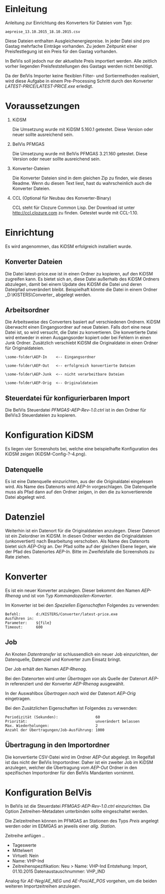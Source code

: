 # Einleitung

Anleitung zur Einrichtung des Konverters für Dateien vom Typ:

    aepreise_13.10.2015_18.10.2015.csv

Diese Dateien enthalten Ausgleichenergiepreise.  In jeder Datei sind pro Gastag mehrfache Einträge vorhanden.  Zu jedem Zeitpunkt einer Preisfestlegung ist ein Preis für den Gastag vorhanden.

In BelVis soll jedoch nur der aktuellste Preis importiert werden. Alle zeitlich vorher liegenden Preisfeststellungen des Gastags werden nicht benötigt.

Da der BelVis Importer keine flexiblen Filter- und Sortiermethoden realisiert, wird diese Aufgabe in einem Pre-Processing Schritt durch den Konverter _LATEST-PRICE_/_LATEST-PRICE.exe_ erledigt.



# Voraussetzungen

1. KiDSM

   Die Umsetzung wurde mit KiDSM 5.160.1 getestet.  Diese Version oder
   neuer sollte ausreichend sein.
2. BelVis PFMGAS
   
   Die Umsetzung wurde mit BelVis PFMGAS 3.21.160 getestet.  Diese
   Version oder neuer sollte ausreichend sein.
3. Konverter-Dateien
   
   Die Konverter Dateien sind in dem gleichen Zip zu finden, wie
   dieses Readme.  Wenn du diesen Text liest, hast du wahrscheinlich
   auch die Konverter Dateien.
4. CCL (Optional für Neubau des Konverter-Binary)
   
   CCL steht für Clozure Common Lisp.  Der Download ist unter
   http://ccl.clozure.com
   zu finden.  Getestet wurde mit CCL-1.10.



# Einrichtung

Es wird angenommen, das KiDSM erfolgreich installiert wurde.


## Konverter Dateien

Die Datei latest-price.exe ist in einen Ordner zu kopieren, auf den
KiDSM zugreifen kann.  Es bietet sich an, diese Datei außerhalb des
KiDSM Ordners abzulegen, damit bei einem Update des KiDSM die Datei
und deren Dateipfad unverändert bleibt.  Beispielhaft könnte die Datei
in einem Ordner _D:\KISTERS\Converter\_ abgelegt werden.


## Arbeitsordner

Die Arbeitsweise des Converters basiert auf verschiedenen Ordnern.
KiDSM überwacht einen Eingangsordner auf neue Dateien.  Falls dort
eine neue Datei ist, so wird versucht, die Datei zu konvertieren.
Die konvertierte Datei wird entweder in einen Ausgangsorder kopiert
oder bei Fehlern in einen Junk Ordner.  Zusätzlich verschiebt KiDSM
die Originaldatei in einen Ordner für Originaldateien.

    \some-folder\AEP-In    <-- Eingangsordner
  
    \some-folder\AEP-Out   <-- erfolgreich konvertierte Dateien

    \some-folder\AEP-Junk  <-- nicht verarbeitbare Dateien
  
    \some-folder\AEP-Orig  <-- Originaldateien



## Steuerdatei für konfigurierbaren Import
Die BelVis Steuerdatei _PFMGAS-AEP-Rev-1.0.ctrl_ ist in den Ordner für
BelVis3 Steuerdateien zu kopieren.



# Konfiguration KiDSM

Es liegen vier Screenshots bei, welche eine beispielhafte
Konfiguration des KiDSM zeigen (KiDSM-Config-?-4.png).

## Datenquelle

Es ist eine Datenquelle einzurichten, aus der die Originaldatei
eingelesen wird.  Als Name des Datenorts wird _AEP-In_ vorgeschlagen.
Die Datenquelle muss als Pfad dann auf den Ordner zeigen, in den die
zu konvertierende Datei abgelegt wird.

# Datenziel

Weiterhin ist ein Datenort für die Originaldateien anzulegen.  Dieser
Datenort ist ein Zielordner im KiDSM.  In diesen Ordner werden die
Originaldateien (unkonvertiert) nach Bearbeitung verschoben.  Als Name
des Datenorts bietet sich _AEP-Orig_ an.  Der Pfad sollte auf der
gleichen Ebene liegen, wie der Pfad des Datenortes _AEP-In_.  Bitte im
Zweifelsfalle die Screenshots zu Rate ziehen.

# Konverter
Es ist ein neuer Konverter anzulegen.  Dieser bekommt den Namen
_AEP-Rhenag_ und ist von Typ _Kommandozeilen-Konverter_.

Im Konverter ist bei den _Speziellen Eigenschaften_ Folgendes zu
verwenden:

    Befehl:       d:/KISTERS/Converter/latest-price.exe
    Ausführen in:
    Parameter:    ${file}
    Timeout:      600


## Job

An Knoten _Datentransfer_ ist schlussendlich ein neuer Job
einzurichten, der Datenquelle, Datenziel und Konverter zum Einsatz
bringt. 

Der Job erhält den Namen _AEP-Rhenag_.

Bei den Datenorten wird unter _Übertragen von_ als Quelle der Datenort
_AEP-In_ referenziert und der Konverter _AEP-Rhenag_ ausgewählt.

In der Auswahlbox _Übertragen nach_ wird der Datenort _AEP-Orig_
eingetragen.

Bei den Zusätzlichen Eigenschaften ist Folgendes zu verwenden:

    Periodizität (Sekunden):                 60
    Priorität:                               unverändert belassen
    Max. Wiederholungen:                     2
    Anzahl der Übertragungen/Job-Ausführung: 1000


## Übertragung in den Importordner

Die konvertierte CSV-Datei wird im Ordner _AEP-Out_ abgelegt.  Im
Regelfall ist das nicht der BelVis Importordner.  Daher ist ein
zweiter Job im KiDSM anzulegen, welcher die Übertragung vom _AEP-Out_
Ordner in den spezifischen Importordner für den BelVis Mandanten
vornimmt. 



# Konfiguration BelVis

In BelVis ist die Steuerdatei _PFMGAS-AEP-Rev-1.0.ctrl_ einzurichten.
Die Option Zeitreihen-Metadaten unterbinden sollte eingeschaltet
werden.

Die Zielzeitreihen können im PFMGAS an Stationen des Typs _Preis_
angelegt werden oder im EDMGAS an jeweils einer _allg. Station_.

Zeitreihe anfügen ..
- Tageswerte
- Mittelwert
- Virtuell: Nein
- Name: VHP-Ind
- Zeitreihenspezifikation: Neu > Name: VHP-Ind
Entstehung: Import, 01.10.2015
Datenaustauschnummer: VHP_IND

Analog für _AE-Neg_/_AE\_NEG_ und _AE-Pos_/_AE\_POS_ vorgehen, um die beiden
weiteren Importzeitreihen anzulegen.

